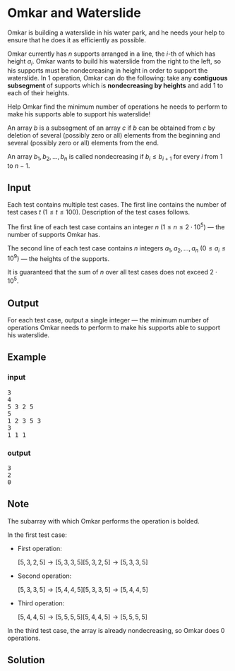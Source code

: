 # Omkar and Waterslide

Omkar is building a waterslide in his water park, and he needs your help to ensure that he does it as efficiently as possible.

Omkar currently has $n$ supports arranged in a line, the $i$-th of which has height $a_i$. Omkar wants to build his waterslide from the right to the left, so his supports must be nondecreasing in height in order to support the waterslide. In $1$ operation, Omkar can do the following: take any **contiguous subsegment** of supports which is **nondecreasing by heights** and add $1$ to each of their heights.

Help Omkar find the minimum number of operations he needs to perform to make his supports able to support his waterslide!

An array $b$ is a subsegment of an array $c$ if $b$ can be obtained from $c$ by deletion of several (possibly zero or all) elements from the beginning and several (possibly zero or all) elements from the end.

An array $b_1,b_2,…,b_n$ is called nondecreasing if $b_i≤b_{i+1}$ for every $i$ from $1$ to $n−1$.

## Input

Each test contains multiple test cases. The first line contains the number of test cases $t$ ($1≤t≤100$). Description of the test cases follows.

The first line of each test case contains an integer $n$ ($1≤n≤2⋅10^5$) — the number of supports Omkar has.

The second line of each test case contains $n$ integers $a_1,a_2,...,a_n$ $(0≤a_i≤10^9)$ — the heights of the supports.

It is guaranteed that the sum of $n$ over all test cases does not exceed $2⋅10^5$.

## Output

For each test case, output a single integer — the minimum number of operations Omkar needs to perform to make his supports able to support his waterslide.

## Example

### input

<pre>
3
4
5 3 2 5
5
1 2 3 5 3
3
1 1 1
</pre>

### output

<pre>
3
2
0
</pre>

## Note

The subarray with which Omkar performs the operation is bolded.

In the first test case:

- First operation:

  $[5,3,2,5]→[5,3,3,5][5,3,2,5]→[5,3,3,5]$

- Second operation:

  $[5,3,3,5]→[5,4,4,5][5,3,3,5]→[5,4,4,5]$

- Third operation:

  $[5,4,4,5]→[5,5,5,5][5,4,4,5]→[5,5,5,5]$

In the third test case, the array is already nondecreasing, so Omkar does $0$ operations.

## Solution